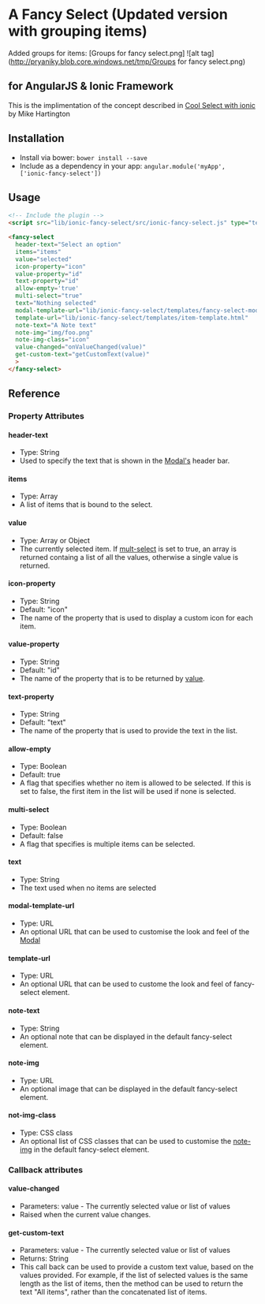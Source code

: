 # A Fancy Select (Updated version with grouping items)
Added groups for items:
[Groups for fancy select.png]
![alt tag](http://pryaniky.blob.core.windows.net/tmp/Groups for fancy select.png)
## for AngularJS & Ionic Framework

This is the implimentation of the concept described in
[Cool Select with ionic](http://codepen.io/mhartington/pen/CImqy?editors=101) by Mike Hartington

## Installation

- Install via bower: `bower install --save`
- Include as a dependency in your app: `angular.module('myApp', ['ionic-fancy-select'])`

## Usage

```html
<!-- Include the plugin -->
<script src="lib/ionic-fancy-select/src/ionic-fancy-select.js" type="text/javascript"></script>

<fancy-select
  header-text="Select an option"
  items="items"
  value="selected"
  icon-property="icon"
  value-property="id"
  text-property="id"
  allow-empty='true'
  multi-select="true"
  text="Nothing selected"
  modal-template-url="lib/ionic-fancy-select/templates/fancy-select-modal-template.html"
  template-url="lib/ionic-fancy-select/templates/item-template.html"
  note-text="A Note text"
  note-img="img/foo.png"
  note-img-class="icon"
  value-changed="onValueChanged(value)"
  get-custom-text="getCustomText(value)"
  >
</fancy-select>
```

## Reference

### Property Attributes

#### header-text
* Type: String
* Used to specify the text that is shown in the [Modal's](http://ionicframework.com/docs/api/service/$ionicModal/)
header bar.

#### items
* Type: Array
* A list of items that is bound to the select.

#### value
* Type: Array or Object
* The currently selected item. If [mult-select](#multi-select) is set to true, an array is returned containg a list of all the values, otherwise a single value is returned.

#### icon-property
* Type: String
* Default: "icon"
* The name of the property that is used to display a custom icon for each item.

#### value-property
* Type: String
* Default: "id"
* The name of the property that is to be returned by [value](#value).

#### text-property
* Type: String
* Default: "text"
* The name of the property that is used to provide the text in the list.

#### allow-empty
* Type: Boolean
* Default: true
* A flag that specifies whether no item is allowed to be selected. If this is set to false, the first item in the list will be used if none is selected.

#### multi-select
* Type: Boolean
* Default: false
* A flag that specifies is multiple items can be selected.

#### text
* Type: String
* The text used when no items are selected

#### modal-template-url
* Type: URL
* An optional URL that can be used to customise the look and feel of the [Modal](http://ionicframework.com/docs/api/service/$ionicModal/)

#### template-url
* Type: URL
* An optional URL that can be used to custome the look and feel of fancy-select element.

#### note-text
* Type: String
* An optional note that can be displayed in the default fancy-select element.

#### note-img
* Type: URL
* An optional image that can be displayed in the default fancy-select element.

#### not-img-class
* Type: CSS class
* An optional list of CSS classes that can be used to customise the [note-img](#note-img) in the default fancy-select element.

### Callback attributes

#### value-changed
* Parameters: value - The currently selected value or list of values
* Raised when the current value changes.

#### get-custom-text
* Parameters: value - The currently selected value or list of values
* Returns: String
* This call back can be used to provide a custom text value, based on the values provided. For example, if the list of selected values is the same length as the list of items, then the method can be used to return the text "All items", rather than the concatenated list of items.
